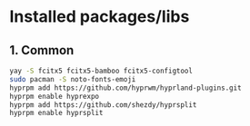 # Installed packages/libs

## 1. Common

```bash
yay -S fcitx5 fcitx5-bamboo fcitx5-configtool
sudo pacman -S noto-fonts-emoji
hyprpm add https://github.com/hyprwm/hyprland-plugins.git
hyprpm enable hyprexpo
hyprpm add https://github.com/shezdy/hyprsplit
hyprpm enable hyprsplit

```
